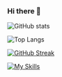 ### Hi there 👋

<!--
**theMightyI03/theMightyI03** is a ✨ _special_ ✨ repository because its `README.md` (this file) appears on your GitHub profile.
-->
![GitHub stats](https://github-readme-stats-ten-gilt.vercel.app/api?username=theMightyI03&count_private=true&theme=dark&show_icons=true)

![Top Langs](https://github-readme-stats-ten-gilt.vercel.app/api/top-langs/?username=theMightyI03&theme=dark)

[![GitHub Streak](https://streak-stats.demolab.com?user=theMightyI03&theme=git-dark&border_radius=5&date_format=j%20M%5B%20Y%5D&mode=weekly&border=DD2727&ring=D8DD23)](https://git.io/streak-stats)

[![My Skills](https://skillicons.dev/icons?i=html,js,css,ts,nodejs,express,nestjs,npm,pinia,vite,vue,cs,mongodb,java,mysql,azure,kubernetes,docker,git,github,gitlab,windows,apple,postman&theme=dark)](https://skillicons.dev)
